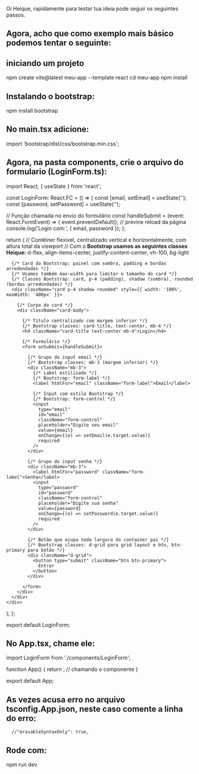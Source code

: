 Oi Heique, rapidamente para testar tua ideia pode seguir os seguintes passos.



## Agora, acho que como exemplo mais básico podemos tentar o seguinte:
## iniciando um projeto

npm create vite@latest meu-app --template react
cd meu-app
npm install


## Instalando o bootstrap:
npm install bootstrap

## No main.tsx adicione:

import 'bootstrap/dist/css/bootstrap.min.css';


## Agora, na pasta components, crie o arquivo do formulario (LoginForm.ts):


import React, { useState } from 'react';

const LoginForm: React.FC = () => {
  const [email, setEmail] = useState('');
  const [password, setPassword] = useState('');

  // Função chamada no envio do formulário
  const handleSubmit = (event: React.FormEvent<HTMLFormElement>) => {
    event.preventDefault(); // previne reload da página
    console.log('Login com:', { email, password });
  };

  return (
    // Contêiner flexível, centralizado vertical e horizontalmente, com altura total da viewport
    // Com o **Bootstrap usamos as seguintes classes Heique:** d-flex, align-items-center, justify-content-center, vh-100, bg-light
    <div className="d-flex align-items-center justify-content-center vh-100 bg-light">
      
      {/* Card do Bootstrap: painel com sombra, padding e bordas arredondadas */}
      {/* Usamos também max-width para limitar o tamanho do card */}
      {/* Classes Bootstrap: card, p-4 (padding), shadow (sombra), rounded (bordas arredondadas) */}
      <div className="card p-4 shadow rounded" style={{ width: '100%', maxWidth: '400px' }}>
        
        {/* Corpo do card */}
        <div className="card-body">
          
          {/* Título centralizado com margem inferior */}
          {/* Bootstrap classes: card-title, text-center, mb-4 */}
          <h4 className="card-title text-center mb-4">Login</h4>

          {/* Formulário */}
          <form onSubmit={handleSubmit}>
            
            {/* Grupo do input email */}
            {/* Bootstrap classes: mb-3 (margem inferior) */}
            <div className="mb-3">
              {/* Label estilizado */}
              {/* Bootstrap: form-label */}
              <label htmlFor="email" className="form-label">Email</label>

              {/* Input com estilo Bootstrap */}
              {/* Bootstrap: form-control */}
              <input
                type="email"
                id="email"
                className="form-control"
                placeholder="Digite seu email"
                value={email}
                onChange={(e) => setEmail(e.target.value)}
                required
              />
            </div>

            {/* Grupo do input senha */}
            <div className="mb-3">
              <label htmlFor="password" className="form-label">Senha</label>
              <input
                type="password"
                id="password"
                className="form-control"
                placeholder="Digite sua senha"
                value={password}
                onChange={(e) => setPassword(e.target.value)}
                required
              />
            </div>

            {/* Botão que ocupa toda largura do container pai */}
            {/* Bootstrap classes: d-grid para grid layout e btn, btn-primary para botão */}
            <div className="d-grid">
              <button type="submit" className="btn btn-primary">
                Entrar
              </button>
            </div>

          </form>
        </div>
      </div>
    </div>
  );
};

export default LoginForm;


## No App.tsx, chame ele:


import LoginForm from './components/LoginForm';

function App() {
  return <LoginForm />; // chamando o componente
}

export default App;
  ## As vezes acusa erro no arquivo tsconfig.App.json, neste caso comente a linha do erro:

      //"erasableSyntaxOnly": true,

## Rode com:

npm run dev
